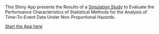 This Shiny App presents the Results of a [Simulation Study](https://arxiv.org/abs/2310.05622) to Evaluate the Performance Characteristics of Statistical Methods for the Analysis of Time-To-Event Data Under Non-Proportional Hazards.

[Start the App here](https://simnph.github.io/SimResultsShinylive/about.html)
